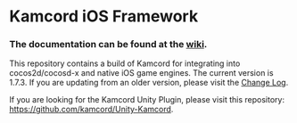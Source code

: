 Kamcord iOS Framework
======================

<h3>The documentation can be found at the <a href="https://github.com/kamcord/kamcord-ios-sdk/wiki">wiki</a>.</h3>

This repository contains a build of Kamcord for integrating into cocos2d/cocosd-x and native iOS game engines. The current version is 1.7.3. If you are updating from an older version, please visit the <a href="https://github.com/kamcord/kamcord-ios-sdk/wiki/Change-log">Change Log</a>.

If you are looking for the Kamcord Unity Plugin, please visit this repository: <a href="https://github.com/kamcord/Unity-Kamcord">https://github.com/kamcord/Unity-Kamcord</a>.

